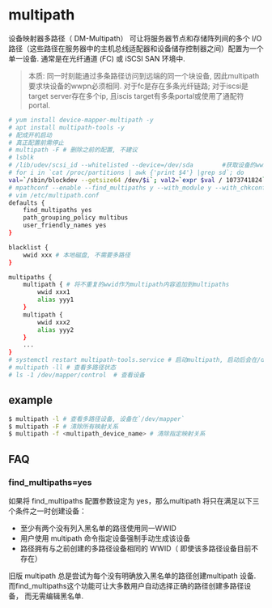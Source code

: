# multipath
设备映射器多路径（ DM-Multipath） 可让将服务器节点和存储阵列间的多个 I/O 路径（这些路径在服务器中的主机总线适配器和设备储存控制器之间）配置为一个单一设备. 通常是在光纤通道 (FC) 或 iSCSI SAN 环境中.

> 本质: 同一时刻能通过多条路径访问到远端的同一个块设备, 因此multipath要求块设备的wwpn必须相同. 对于fc是存在多条光纤链路; 对于iscsi是target server存在多个ip, 且iscis target有多条portal或使用了通配符portal.

```sh
# yum install device-mapper-multipath -y
# apt install multipath-tools -y
# 配成开机启动
# 真正配置前需停止
# multipath -F # 删除之前的配置, 不建议
# lsblk
# /lib/udev/scsi_id --whitelisted --device=/dev/sda        #获取设备的wwid
# for i in `cat /proc/partitions | awk {'print $4'} |grep sd`; do
val=`/sbin/blockdev --getsize64 /dev/$i`; val2=`expr $val / 1073741824`; echo "/dev/$i:$val2 `/lib/udev/scsi_id -gud /dev/$i`"; done # 获取所有lun的wwid, VMware   Virtual disk没有wwid
# mpathconf --enable --find_multipaths y --with_module y --with_chkconfig y # 生成multipath.conf文件. 没删除过配置时不用重新生成
# vim /etc/multipath.conf
defaults {
    find_multipaths yes
    path_grouping_policy multibus
    user_friendly_names yes
}

blacklist {
    wwid xxx # 本地磁盘, 不需要多路径
}

multipaths {
    multipath { # 将不重复的wwid作为multipath内容追加到multipaths
        wwid xxx1
        alias yyy1
    }
    multipath {
        wwid xxx2
        alias yyy2
    }
    ...
}
# systemctl restart multipath-tools.service # 启动multipath, 启动后会在/dev/mapper下生成多路径逻辑盘(即/dev/dm*), 此时盘权限全部都是root用户, 有文章介绍要通过udev来修改权限, 不知能否通过chown修改.
# multipath -ll # 查看多路径状态
# ls -1 /dev/mapper/control  # 查看设备
```

## example
```bash
$ multipath -l # 查看多路径设备, 设备在`/dev/mapper`
$ multipath -F # 清除所有映射关系
$ multipath -f <multipath_device_name> # 清除指定映射关系
```

## FAQ
### find_multipaths=yes
如果将 find_multipaths 配置参数设定为 yes，那么multipath 将只在满足以下三个条件之一时创建设备：
- 至少有两个没有列入黑名单的路径使用同一WWID
- 用户使用 multipath 命令指定设备强制手动生成该设备
- 路径拥有与之前创建的多路径设备相同的 WWID（ 即使该多路径设备目前不存在）

旧版 multipath 总是尝试为每个没有明确放入黑名单的路径创建multipath 设备. 而find_multipaths这个功能可让大多数用户自动选择正确的路径创建多路径设备， 而无需编辑黑名单.